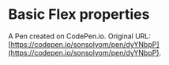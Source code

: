 # Basic Flex properties

A Pen created on CodePen.io. Original URL: [https://codepen.io/sonsolyom/pen/dyYNbpP](https://codepen.io/sonsolyom/pen/dyYNbpP).


